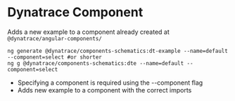 # Dynatrace Component
Adds a new example to a component already created at `@dynatrace/angular-components/`

```
ng generate @dynatrace/components-schematics:dt-example --name=default --component=select #or shorter
ng g @dynatrace/components-schematics:dte --name=default --component=select
```
- Specifying a component is required using the --component flag
- Adds new example to a component with the correct imports
